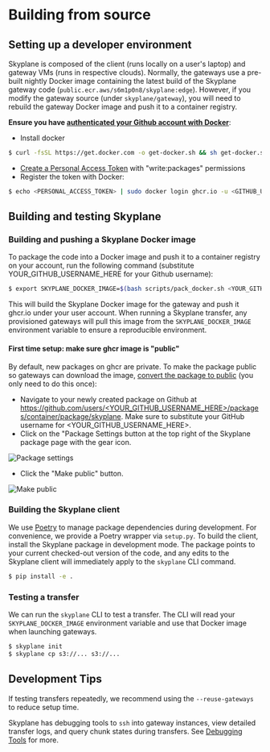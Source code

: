 # Building from source

## Setting up a developer environment

Skyplane is composed of the client (runs locally on a user's laptop) and gateway VMs (runs in respective clouds). Normally, the gateways use a pre-built nightly Docker image containing the latest build of the Skyplane gateway code (`public.ecr.aws/s6m1p0n8/skyplane:edge`). However, if you modify the gateway source (under `skyplane/gateway`), you will need to rebuild the gateway Docker image and push it to a container registry.

**Ensure you have [authenticated your Github account with Docker](https://docs.github.com/en/packages/working-with-a-github-packages-registry/working-with-the-container-registry#authenticating-to-the-container-registry)**:

* Install docker
```bash
$ curl -fsSL https://get.docker.com -o get-docker.sh && sh get-docker.sh
```
* [Create a Personal Access Token](https://github.com/settings/tokens/new) with "write:packages" permissions
* Register the token with Docker:
```bash
$ echo <PERSONAL_ACCESS_TOKEN> | sudo docker login ghcr.io -u <GITHUB_USERNAME> --password-stdin
```

## Building and testing Skyplane

### Building and pushing a Skyplane Docker image
To package the code into a Docker image and push it to a container registry on your account, run the following command (substitute YOUR_GITHUB_USERNAME_HERE for your Github username):

```bash
$ export SKYPLANE_DOCKER_IMAGE=$(bash scripts/pack_docker.sh <YOUR_GITHUB_USERNAME_HERE>)
```

This will build the Skyplane Docker image for the gateway and push it ghcr.io under your user account. When running a Skyplane transfer, any provisioned gateways will pull this image from the `SKYPLANE_DOCKER_IMAGE` environment variable to ensure a reproducible environment.

#### First time setup: make sure ghcr image is "public"

By default, new packages on ghcr are private. To make the package public so gateways can download the image, [convert the package to public](https://docs.github.com/en/packages/learn-github-packages/configuring-a-packages-access-control-and-visibility#configuring-visibility-of-container-images-for-your-personal-account) (you only need to do this once):
* Navigate to your newly created package on Github at [https://github.com/users/<YOUR_GITHUB_USERNAME_HERE>/packages/container/package/skyplane](https://github.com/users/<YOUR_GITHUB_USERNAME_HERE>/packages/container/package/skyplane). Make sure to substitute your GitHub username for <YOUR_GITHUB_USERNAME_HERE>.
* Click on the "Package Settings button at the top right of the Skyplane package page with the gear icon.

![Package settings](https://user-images.githubusercontent.com/453850/182975365-61d5e6f8-9d95-4445-8bdf-171f53f55c68.png)

* Click the "Make public" button.

![Make public](https://user-images.githubusercontent.com/453850/182975358-e2b66f9b-963b-432d-9b3c-d03b22e5ea1a.png)

### Building the Skyplane client
We use [Poetry](https://python-poetry.org/) to manage package dependencies during development. For convenience, we provide a Poetry wrapper via `setup.py`. To build the client, install the Skyplane package in development mode. The package points to your current checked-out version of the code, and any edits to the Skyplane client will immediately apply to the `skyplane` CLI command.
```bash
$ pip install -e .
```

### Testing a transfer
We can run the `skyplane` CLI to test a transfer. The CLI will read your `SKYPLANE_DOCKER_IMAGE` environment variable and use that Docker image when launching gateways.

```bash
$ skyplane init
$ skyplane cp s3://... s3://...
```

## Development Tips 
If testing transfers repeatedly, we recommend using the `--reuse-gateways` to reduce setup time. 

Skyplane has debugging tools to `ssh` into gateway instances, view detailed transfer logs, and query chunk states during transfers. See [Debugging Tools](debugging.md) for more. 
